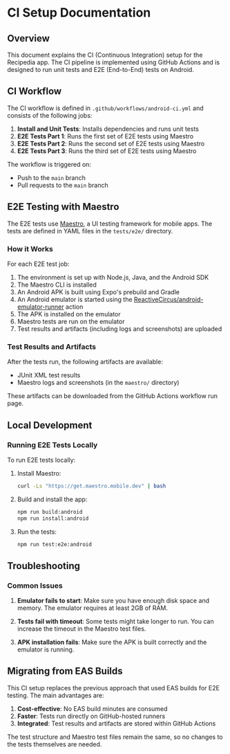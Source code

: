 # CI Setup Documentation

## Overview

This document explains the CI (Continuous Integration) setup for the Recipedia app. The CI pipeline is implemented using
GitHub Actions and is designed to run unit tests and E2E (End-to-End) tests on Android.

## CI Workflow

The CI workflow is defined in `.github/workflows/android-ci.yml` and consists of the following jobs:

1. **Install and Unit Tests**: Installs dependencies and runs unit tests
2. **E2E Tests Part 1**: Runs the first set of E2E tests using Maestro
3. **E2E Tests Part 2**: Runs the second set of E2E tests using Maestro
4. **E2E Tests Part 3**: Runs the third set of E2E tests using Maestro

The workflow is triggered on:

- Push to the `main` branch
- Pull requests to the `main` branch

## E2E Testing with Maestro

The E2E tests use [Maestro](https://maestro.mobile.dev/), a UI testing framework for mobile apps. The tests are defined
in YAML files in the `tests/e2e/` directory.

### How it Works

For each E2E test job:

1. The environment is set up with Node.js, Java, and the Android SDK
2. The Maestro CLI is installed
3. An Android APK is built using Expo's prebuild and Gradle
4. An Android emulator is started using
   the [ReactiveCircus/android-emulator-runner](https://github.com/ReactiveCircus/android-emulator-runner) action
5. The APK is installed on the emulator
6. Maestro tests are run on the emulator
7. Test results and artifacts (including logs and screenshots) are uploaded

### Test Results and Artifacts

After the tests run, the following artifacts are available:

- JUnit XML test results
- Maestro logs and screenshots (in the `maestro/` directory)

These artifacts can be downloaded from the GitHub Actions workflow run page.

## Local Development

### Running E2E Tests Locally

To run E2E tests locally:

1. Install Maestro:
   ```bash
   curl -Ls "https://get.maestro.mobile.dev" | bash
   ```

2. Build and install the app:
   ```bash
   npm run build:android
   npm run install:android
   ```

3. Run the tests:
   ```bash
   npm run test:e2e:android
   ```

## Troubleshooting

### Common Issues

1. **Emulator fails to start**: Make sure you have enough disk space and memory. The emulator requires at least 2GB of
   RAM.

2. **Tests fail with timeout**: Some tests might take longer to run. You can increase the timeout in the Maestro test
   files.

3. **APK installation fails**: Make sure the APK is built correctly and the emulator is running.

## Migrating from EAS Builds

This CI setup replaces the previous approach that used EAS builds for E2E testing. The main advantages are:

1. **Cost-effective**: No EAS build minutes are consumed
2. **Faster**: Tests run directly on GitHub-hosted runners
3. **Integrated**: Test results and artifacts are stored within GitHub Actions

The test structure and Maestro test files remain the same, so no changes to the tests themselves are needed.
